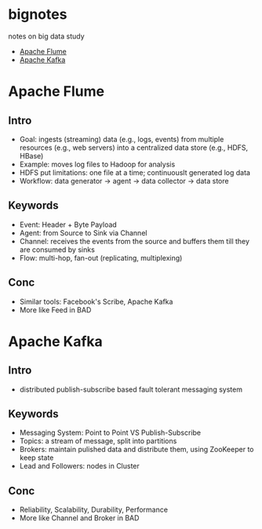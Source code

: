 # bignotes
notes on big data study
  - [Apache Flume](#apache-flume)
  - [Apache Kafka](#apache-kafka)

# Apache Flume
## Intro
  - Goal: ingests (streaming) data (e.g., logs, events) from multiple resources (e.g., web servers) into a centralized data store (e.g., HDFS, HBase)
  - Example: moves log files to Hadoop for analysis
  - HDFS put limitations: one file at a time; continuouslt generated log data
  - Workflow: data generator -> agent -> data collector -> data store
## Keywords
  - Event: Header + Byte Payload
  - Agent: from Source to Sink via Channel 
  - Channel: receives the events from the source and buffers them till they are consumed by sinks
  - Flow: multi-hop, fan-out (replicating, multiplexing)
## Conc
  - Similar tools: Facebook's Scribe, Apache Kafka
  - More like Feed in BAD
 
# Apache Kafka
## Intro
  - distributed publish-subscribe based fault tolerant messaging system
## Keywords
  - Messaging System: Point to Point VS Publish-Subscribe
  - Topics: a stream of message, split into partitions
  - Brokers: maintain pulished data and distribute them, using ZooKeeper to keep state
  - Lead and Followers: nodes in Cluster
## Conc
  - Reliability, Scalability, Durability, Performance
  - More like Channel and Broker in BAD 
